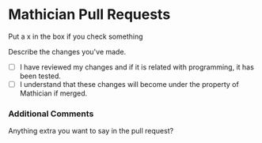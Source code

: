# Mathician Pull Requests

Put a x in the box if you check something

Describe the changes you've made.

- [ ] I have reviewed my changes and if it is related with programming, it has been tested.
- [ ] I understand that these changes will become under the property of Mathician if merged.

### Additional Comments

Anything extra you want to say in the pull request?
